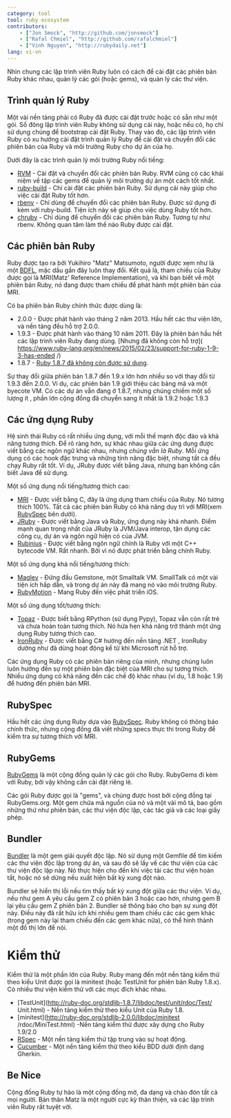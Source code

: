 ```yaml
---
category: tool
tool: ruby ecosystem
contributors:
    - ["Jon Smock", "http://github.com/jonsmock"]
    - ["Rafal Chmiel", "http://github.com/rafalchmiel"]
    - ["Vinh Nguyen", "http://rubydaily.net"]
lang: vi-vn
---
```


Nhìn chung các lập trình viên Ruby luôn có cách để cài đặt các phiên bản
Ruby khác nhau, quản lý các gói (hoặc gems), và quản lý các thư viện.

## Trình quản lý Ruby

Một vài nền tảng phải có Ruby đã được cài đặt trước hoặc có sẵn như một gói.
Số đông lập trình viên Ruby không sử dụng cái này, hoặc nếu có, họ chỉ sử
dụng chúng để bootstrap cài đặt Ruby. Thay vào đó, các lập trình viên Ruby
có xu hướng cài đặt trình quản lý Ruby để cài đặt và chuyển đổi các phiên
bản của Ruby và môi trường Ruby cho dự án của họ.

Dưới đây là các trình quản lý môi trường Ruby nổi tiếng:

* [RVM](https://rvm.io/) - Cài đặt và chuyển đổi các phiên bản Ruby. RVM cũng
  có các khái niệm về tập các gems để quản lý môi trường dự án một
  cách tốt nhất.
* [ruby-build](https://github.com/sstephenson/ruby-build) - Chỉ cài đặt các
  phiên bản Ruby. Sử dụng cái này giúp cho việc cài đặt Ruby tốt hơn.
* [rbenv](https://github.com/sstephenson/rbenv) - Chỉ dùng để chuyển đổi các
  phiên bản Ruby. Được sử dụng đi kèm với ruby-build. Tiện ích này sẽ giúp
  cho việc dùng Ruby tốt hơn.
* [chruby](https://github.com/postmodern/chruby) - Chỉ dùng để chuyển đổi các
  phiên bản Ruby. Tương tự như rbenv. Không quan tâm làm thế nào Ruby được
  cài đặt.

## Các phiên bản Ruby

Ruby được tạo ra bởi Yukihiro "Matz" Matsumoto, người được xem như là một
[BDFL](https://en.wikipedia.org/wiki/Benevolent_Dictator_for_Life), mặc dầu gần
đây luôn thay đổi. Kết quả là, tham chiếu của Ruby được gọi là MRI(Matz'
Reference Implementation), và khi bạn biết về một phiên bản Ruby, nó đang
được tham chiếu để phát hành một phiên bản của MRI.

Có ba phiên bản Ruby chính thức được dùng là:

* 2.0.0 - Được phát hành vào tháng 2 năm 2013. Hầu hết các thư viện lớn, và
nền tảng đều hỗ trợ 2.0.0.
* 1.9.3 - Được phát hành vào tháng 10 năm 2011. Đây là phiên bản hầu hết các
lập trình viên Ruby đang dùng. [Nhưng đã không còn hỗ trợ](
  https://www.ruby-lang.org/en/news/2015/02/23/support-for-ruby-1-9-3-has-ended
  /)
* 1.8.7 - [Ruby 1.8.7 đã không còn được sử dụng](
  http://www.ruby-lang.org/en/news/2013/06/30/we-retire-1-8-7/).

Sự thay đổi giữa phiên bản 1.8.7 đến 1.9.x lớn hơn nhiều so với thay đổi từ
1.9.3 đến 2.0.0. Ví dụ, các phiên bản 1.9 giới thiệu các bảng mã và một
byecote VM. Có các dự án vẫn đang ở 1.8.7, nhưng chúng chiếm một số lượng ít
, phần lớn cộng đồng đã chuyển sang ít nhất là 1.9.2 hoặc 1.9.3

## Các ứng dụng Ruby

Hệ sinh thái Ruby có rất nhiều ứng dụng, với mỗi thế mạnh độc đáo và khả
năng tương thích. Để rõ ràng hơn, sự khác nhau giữa các ứng dụng được viết
bằng các ngôn ngữ khác nhau, nhưng *chúng vẫn là Ruby*.
Mỗi ứng dụng có các hook đặc trưng và những tính năng đặc biệt, nhưng tất cả
đều chạy Ruby rất tốt. Ví dụ, JRuby được viết bằng Java, nhưng bạn không
cần biết Java để sử dụng.

Một số ứng dụng nổi tiếng/tương thích cao:

* [MRI](https://github.com/ruby/ruby) - Được viết bằng C, đây là ứng dụng
  tham chiếu của Ruby. Nó tương thích 100%. Tất cả các phiên bản Ruby có khả
  năng duy trì với MRI(xem [RubySpec](#rubyspec) bên dưới).
* [JRuby](http://jruby.org/) - Được viết bằng Java và Ruby, ứng dụng này khá
  nhanh. Điểm mạnh quan trọng nhất của JRuby là JVM/Java interop, tận dụng
  các công cụ, dự án và ngôn ngữ hiện có của JVM.
* [Rubinius](http://rubini.us/) - Được viết bằng ngôn ngữ chính là Ruby với
  một C++ bytecode VM. Rất nhanh. Bởi vì nó được phát triển bằng chính Ruby.

Một số ứng dụng khá nổi tiếng/tương thích:

* [Maglev](http://maglev.github.io/) - Đứng đầu Gemstone, một Smalltalk VM.
  SmallTalk có một vài tiện ích hấp dẫn, và trong dự án này đã mang nó vào
  môi trường Ruby.
* [RubyMotion](http://www.rubymotion.com/) - Mang Ruby đến việc phát triển iOS.

Một số ứng dụng tốt/tương thích:

* [Topaz](http://topazruby.com/) - Được biết bằng RPython (sử dụng Pypy),
  Topaz vẫn còn rất trẻ và chưa hoàn toàn tương thích. Nó hứa hẹn khả năng
  trở thành một ứng dụng Ruby tương thích cao.
* [IronRuby](http://ironruby.net/) - Được viết bằng C# hướng đến nền tảng .NET
  , IronRuby dường như đã dừng hoạt động kể từ khi Microsoft rút hỗ trợ.

Các ứng dụng Ruby có các phiên bản riêng của mình, nhưng chúng luôn luôn
hướng đến sự một phiên bản đặc biệt của MRI cho sự tương thích. Nhiều ứng
dụng có khả năng đến các chế độ khác nhau (ví dụ, 1.8 hoặc 1.9) để hướng đến
phiên bản MRI.

## RubySpec

Hầu hết các ứng dụng Ruby dựa vào [RubySpec](http://rubyspec.org/). Ruby không
có thông báo chính thức, nhưng cộng đồng đã viết những specs thực thi trong
Ruby để kiểm tra sự tương thích với MRI.

## RubyGems

[RubyGems](http://rubygems.org/) là một cộng đồng quản lý các gói cho Ruby.
RubyGems đi kèm với Ruby, bởi vậy không cần cài đặt riêng lẻ.

Các gói Ruby được gọi là "gems", và chúng được host bởi cộng đồng tại
RubyGems.org. Một gem chứa mã nguồn của nó và một vài mô tả, bao gồm những
thứ như phiên bản, các thư viện độc lập, các tác giả và các loại giấy phép.

## Bundler

[Bundler](http://bundler.io/) là một gem giải quyết độc lập. Nó sử dụng một
Gemfile để tìm kiếm các thư viện độc lập trong dự án, và sau đó sẽ lấy về
các thư viện của các thư viện độc lập này. Nó thực hiện cho đến khi việc
tải các thư viện hoàn tất, hoặc nó sẽ dừng nếu xuất hiện bất kỳ xung đột nào.

Bundler sẽ hiển thị lỗi nếu tìm thấy bất kỳ xung đột giữa các thư viện. Ví
dụ, nếu như gem A yêu cầu gem Z có phiên bản 3 hoặc cao hơn, nhưng gem B lại
yêu cầu gem Z phiên bản 2. Bundler sẽ thông báo cho bạn sự xung đột này.
Điều này đã rất hữu ích khi nhiều gem tham chiếu các các gem khác (trong
gem này lại tham chiếu đến các gem khác nữa), có thể hình thành một đồ thị
lớn để nói.

# Kiểm thử

Kiểm thử là một phần lớn của Ruby. Ruby mang đến một nền tảng kiểm thử theo
kiểu Unit được gọi là minitest (hoặc TestUnit for phiên bản Ruby 1.8.x).
Có nhiều thư viện kiểm thử với các mục đích khác nhau.

* [TestUnit](http://ruby-doc.org/stdlib-1.8.7/libdoc/test/unit/rdoc/Test/
  Unit.html) - Nền tảng kiểm thử theo kiểu Unit của Ruby 1.8.
* [minitest](http://ruby-doc.org/stdlib-2.0.0/libdoc/minitest
  /rdoc/MiniTest.html) -Nền tảng kiểm thử được xây dựng cho Ruby 1.9/2.0
* [RSpec](http://rspec.info/) - Một nền tảng kiểm thử tập trung vào sự
  hoạt động.
* [Cucumber](http://cukes.info/) - Một nền tảng kiểm thử theo kiểu BDD dưới
  định dạng Gherkin.

## Be Nice

Cộng đồng Ruby tự hào là một cộng đồng mở, đa dạng và chào đón tất cả mọi
người. Bản thân Matz là một người cực kỳ thân thiện, và các lập trình viên
Ruby rất tuyệt vời.
